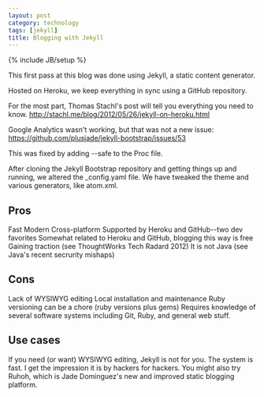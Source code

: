 ```yaml
---
layout: post
category: technology
tags: [jekyll]
title: Blogging with Jekyll 
---
```

{% include JB/setup %}

This first pass at this blog was done using Jekyll, a static content generator.

Hosted on Heroku, we keep everything in sync using a GitHub repository.

For the most part, Thomas Stachl's post will tell you everything you need to know.
http://stachl.me/blog/2012/05/26/jekyll-on-heroku.html

Google Analytics wasn't working, but that was not a new issue: https://github.com/plusjade/jekyll-bootstrap/issues/53

This was fixed by adding --safe to the Proc file.

After cloning the Jekyll Bootstrap repository and getting things up and running, we altered the _config.yaml file. We have tweaked the theme and various generators, like atom.xml.

## Pros
Fast
Modern
Cross-platform
Supported by Heroku and GitHub--two dev favorites
Somewhat related to Heroku and GitHub, blogging this way is free
Gaining traction (see ThoughtWorks Tech Radard 2012)
It is not Java (see Java's recent secrurity mishaps)

## Cons
Lack of WYSIWYG editing
Local installation and maintenance
Ruby versioning can be a chore (ruby versions plus gems)
Requires knowledge of several software systems including Git, Ruby, and general web stuff.

## Use cases
If you need (or want) WYSIWYG editing, Jekyll is not for you. The system is fast. I get the impression it is by hackers for hackers.
You might also try Ruhoh, which is Jade Dominguez's new and improved static blogging platform.
